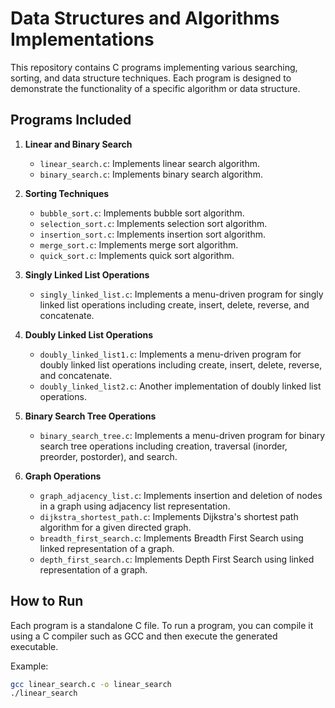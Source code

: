# Data Structures and Algorithms Implementations

This repository contains C programs implementing various searching, sorting, and data structure techniques. Each program is designed to demonstrate the functionality of a specific algorithm or data structure.

## Programs Included

1. **Linear and Binary Search**
    - `linear_search.c`: Implements linear search algorithm.
    - `binary_search.c`: Implements binary search algorithm.

2. **Sorting Techniques**
    - `bubble_sort.c`: Implements bubble sort algorithm.
    - `selection_sort.c`: Implements selection sort algorithm.
    - `insertion_sort.c`: Implements insertion sort algorithm.
    - `merge_sort.c`: Implements merge sort algorithm.
    - `quick_sort.c`: Implements quick sort algorithm.

3. **Singly Linked List Operations**
    - `singly_linked_list.c`: Implements a menu-driven program for singly linked list operations including create, insert, delete, reverse, and concatenate.

4. **Doubly Linked List Operations**
    - `doubly_linked_list1.c`: Implements a menu-driven program for doubly linked list operations including create, insert, delete, reverse, and concatenate.
    - `doubly_linked_list2.c`: Another implementation of doubly linked list operations.

5. **Binary Search Tree Operations**
    - `binary_search_tree.c`: Implements a menu-driven program for binary search tree operations including creation, traversal (inorder, preorder, postorder), and search.

6. **Graph Operations**
    - `graph_adjacency_list.c`: Implements insertion and deletion of nodes in a graph using adjacency list representation.
    - `dijkstra_shortest_path.c`: Implements Dijkstra's shortest path algorithm for a given directed graph.
    - `breadth_first_search.c`: Implements Breadth First Search using linked representation of a graph.
    - `depth_first_search.c`: Implements Depth First Search using linked representation of a graph.

## How to Run

Each program is a standalone C file. To run a program, you can compile it using a C compiler such as GCC and then execute the generated executable.

Example:
```bash
gcc linear_search.c -o linear_search
./linear_search
